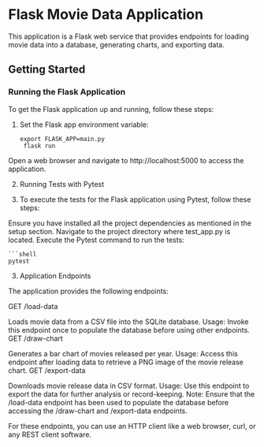 # Flask Movie Data Application

This application is a Flask web service that provides endpoints for loading movie data into a database, generating charts, and exporting data.

## Getting Started

### Running the Flask Application

To get the Flask application up and running, follow these steps:

1. Set the Flask app environment variable:
   ```shell
   export FLASK_APP=main.py
    flask run

Open a web browser and navigate to http://localhost:5000 to access the application.

2. Running Tests with Pytest

3. To execute the tests for the Flask application using Pytest, follow these steps:

Ensure you have installed all the project dependencies as mentioned in the setup section.
Navigate to the project directory where test_app.py is located.
Execute the Pytest command to run the tests:

    ```shell
    pytest

3. Application Endpoints

The application provides the following endpoints:

GET /load-data

Loads movie data from a CSV file into the SQLite database.
Usage: Invoke this endpoint once to populate the database before using other endpoints.
GET /draw-chart

Generates a bar chart of movies released per year.
Usage: Access this endpoint after loading data to retrieve a PNG image of the movie release chart.
GET /export-data

Downloads movie release data in CSV format.
Usage: Use this endpoint to export the data for further analysis or record-keeping.
Note: Ensure that the /load-data endpoint has been used to populate the database before accessing the /draw-chart and /export-data endpoints.

For these endpoints, you can use an HTTP client like a web browser, curl, or any REST client software.

